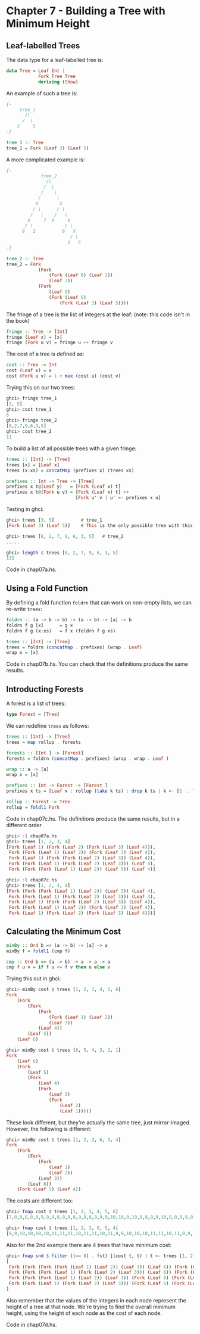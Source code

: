 Chapter 7 - Building a Tree with Minimum Height
===============================================

Leaf-labelled Trees
-------------------

The data type for a leaf-labelled tree is:

```haskell
data Tree = Leaf Int |
            Fork Tree Tree
            deriving (Show)
```

An example of such a tree is:

```haskell
{-
     tree_1
       /\
      /  \
    3     5
-}

tree_1 :: Tree
tree_1 = Fork (Leaf 3) (Leaf 5)
```

A more complicated example is:

```haskell
{-
             tree_2
               /\
              /  \
             /    \
            /      \
           X        X
          / \      / \
         /   \    /   \
        X     7  9     X
       / \            / \
      8   2          6   X
                        / \
                       3   5
-}

tree_2 :: Tree
tree_2 = Fork 
            (Fork 
                (Fork (Leaf 8) (Leaf 2))
                (Leaf 7))
            (Fork 
                (Leaf 9)
                (Fork (Leaf 6) 
                    (Fork (Leaf 3) (Leaf 5))))
```

The fringe of a tree is the list of integers at the leaf: (note: this code isn't in the book)

```haskell
fringe :: Tree -> [Int]
fringe (Leaf x) = [x]
fringe (Fork u v) = fringe u ++ fringe v
```

The cost of a tree is defined as:

```haskell
cost :: Tree -> Int
cost (Leaf x) = x
cost (Fork u v) = 1 + max (cost u) (cost v)
```

Trying this on our two trees:

```haskell
ghci> fringe tree_1
[3, 5]
ghci> cost tree_1
6
ghci> fringe tree_2
[8,2,7,9,6,3,5]
ghci> cost tree_2
11
```

To build a list of all possible trees with a given fringe:

```haskell
trees :: [Int] -> [Tree]
trees [x] = [Leaf x]
trees (x:xs) = concatMap (prefixes x) (trees xs)

prefixes :: Int -> Tree -> [Tree] 
prefixes x t@(Leaf y)   = [Fork (Leaf x) t]
prefixes x t@(Fork u v) = [Fork (Leaf x) t] ++
                          [Fork u' v | u' <- prefixes x u]
```

Testing in ghci:

```haskell
ghci> trees [3, 5]          # tree_1
[Fork (Leaf 3) (Leaf 5)]    # This is the only possible tree with this fringe

ghci> trees [8, 2, 7, 9, 6, 3, 5]   # tree_2
.....

ghci> length $ trees [8, 2, 7, 9, 6, 3, 5]
132
```

Code in chap07a.hs.


Using a Fold Function
---------------------

By defining a fold function `foldrn` that can work on non-empty lists, we can re-write
`trees`:

```haskell
foldrn :: (a -> b -> b) -> (a -> b) -> [a] -> b 
foldrn f g [x]      = g x
foldrn f g (x:xs)   = f x (foldrn f g xs)

trees :: [Int] -> [Tree]
trees = foldrn (concatMap . prefixes) (wrap . Leaf)
wrap x = [x]
```

Code in chap07b.hs. You can check that the definitions produce the same results.


Introducting Forests
--------------------

A forest is a list of trees:

```haskell
type Forest = [Tree]
```

We can redefine `trees` as follows:

```haskell
trees :: [Int] -> [Tree]
trees = map rollup . forests

forests :: [Int ] -> [Forest]
forests = foldrn (concatMap . prefixes) (wrap . wrap . Leaf )

wrap :: a -> [a]
wrap x = [x]

prefixes :: Int -> Forest -> [Forest ] 
prefixes x ts = [Leaf x : rollup (take k ts) : drop k ts | k <- [1 .. length ts]]

rollup :: Forest -> Tree 
rollup = foldl1 Fork
```

Code in chap07c.hs. The definitions produce the same results, but in a different order 
        
```haskell
ghci> :l chap07a.hs
ghci> trees [1, 2, 3, 4]
[Fork (Leaf 1) (Fork (Leaf 2) (Fork (Leaf 3) (Leaf 4))),
 Fork (Fork (Leaf 1) (Leaf 2)) (Fork (Leaf 3) (Leaf 4)),
 Fork (Leaf 1) (Fork (Fork (Leaf 2) (Leaf 3)) (Leaf 4)),
 Fork (Fork (Leaf 1) (Fork (Leaf 2) (Leaf 3))) (Leaf 4),
 Fork (Fork (Fork (Leaf 1) (Leaf 2)) (Leaf 3)) (Leaf 4)]

ghci> :l chap07c.hs
ghci> trees [1, 2, 3, 4]
[Fork (Fork (Fork (Leaf 1) (Leaf 2)) (Leaf 3)) (Leaf 4),
 Fork (Fork (Leaf 1) (Fork (Leaf 2) (Leaf 3))) (Leaf 4),
 Fork (Leaf 1) (Fork (Fork (Leaf 2) (Leaf 3)) (Leaf 4)),
 Fork (Fork (Leaf 1) (Leaf 2)) (Fork (Leaf 3) (Leaf 4)),
 Fork (Leaf 1) (Fork (Leaf 2) (Fork (Leaf 3) (Leaf 4)))]
 ```

Calculating the Minimum Cost
----------------------------

```haskell
minBy :: Ord b => (a -> b) -> [a] -> a
minBy f = foldl1 (cmp f)

cmp :: Ord b => (a -> b) -> a -> a -> a
cmp f u v = if f u <= f v then u else v
```

Trying this out in ghci:

```haskell
ghci> minBy cost $ trees [1, 2, 3, 4, 5, 6]
Fork 
    (Fork 
        (Fork 
            (Fork 
                (Fork (Leaf 1) (Leaf 2)) 
                (Leaf 3)) 
            (Leaf 4))
        (Leaf 5)) 
    (Leaf 6)

ghci> minBy cost $ trees [6, 5, 4, 3, 2, 1]
Fork 
    (Leaf 6) 
    (Fork 
        (Leaf 5) 
        (Fork 
            (Leaf 4) 
            (Fork 
                (Leaf 3) 
                (Fork 
                    (Leaf 2) 
                    (Leaf 1)))))
```

These look different, but they're actually the same tree, just mirror-imaged.
However, the following is different:

```haskell
ghci> minBy cost $ trees [1, 2, 3, 6, 5, 4]
Fork 
    (Fork 
        (Fork 
            (Fork 
                (Leaf 1) 
                (Leaf 2)) 
            (Leaf 3)) 
        (Leaf 6)) 
    (Fork (Leaf 5) (Leaf 4))
```

The costs are different too:

```haskell
ghci> fmap cost $ trees [1, 2, 3, 4, 5, 6]
[7,8,8,8,8,8,9,9,9,8,9,9,8,9,8,8,9,9,9,10,10,9,10,8,8,9,9,10,8,8,8,9,8,8,9,9,10,9,9,10,10,11]

ghci> fmap cost $ trees [1, 2, 3, 6, 5, 4]
[9,9,10,10,10,10,11,11,11,10,11,11,10,11,9,9,10,10,10,11,11,10,11,9,9,10,10,11,8,8,9,9,9,10,10,9,10,8,8,9,9,10]
```

Also for the 2nd example there are 4 trees that have minimum cost:

```haskell
ghci> fmap snd $ filter ((== 8) . fst) [(cost t, t) | t <- trees [1, 2, 3, 6, 5, 4]]
[
 Fork (Fork (Fork (Fork (Leaf 1) (Leaf 2)) (Leaf 3)) (Leaf 6)) (Fork (Leaf 5) (Leaf 4)),
 Fork (Fork (Fork (Leaf 1) (Fork (Leaf 2) (Leaf 3))) (Leaf 6)) (Fork (Leaf 5) (Leaf 4)),
 Fork (Fork (Fork (Leaf 1) (Leaf 2)) (Leaf 3)) (Fork (Leaf 6) (Fork (Leaf 5) (Leaf 4))),
 Fork (Fork (Leaf 1) (Fork (Leaf 2) (Leaf 3))) (Fork (Leaf 6) (Fork (Leaf 5) (Leaf 4)))
]
```

Also remember that the values of the integers in each node represent the height of a tree at that node. We're trying to 
find the overall minimum height, using the height of each node as the cost of each node.

Code in chap07d.hs.

